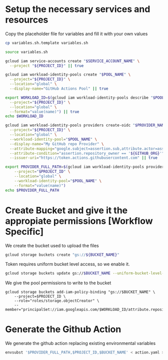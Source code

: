 # Setup the necessary services and resources

Copy the placeholder file for variables and fill it with your own values

```sh
cp variables.sh.template variables.sh
```

```sh
source variables.sh
```

```sh
gcloud iam service-accounts create "$SERVICE_ACCOUNT_NAME" \
  --project "${PROJECT_ID}" || true
```


```sh
gcloud iam workload-identity-pools create "$POOL_NAME" \
  --project="${PROJECT_ID}" \
  --location="global" \
  --display-name="GitHub Actions Pool" || true
```


```sh
export WORKLOAD_ID=$(gcloud iam workload-identity-pools describe "$POOL_NAME" \
  --project="${PROJECT_ID}" \
  --location="global" \
  --format="value(name)") || true
echo $WORKLOAD_ID
```


```sh
gcloud iam workload-identity-pools providers create-oidc "$PROVIDER_NAME" \
  --project="${PROJECT_ID}" \
  --location="global" \
  --workload-identity-pool="$POOL_NAME" \
  --display-name="My GitHub repo Provider" \
  --attribute-mapping="google.subject=assertion.sub,attribute.actor=assertion.actor,attribute.repository=assertion.repository,attribute.repository_owner=assertion.repository_owner" \
  --attribute-condition="assertion.repository_owner == '${GITHUB_ORG}'" \
  --issuer-uri="https://token.actions.githubusercontent.com" || true
  ```

```sh
export PROVIDER_FULL_PATH=$(gcloud iam workload-identity-pools providers describe "$PROVIDER_NAME" \
	--project="$PROJECT_ID" \
	--location="global" \
	--workload-identity-pool="$POOL_NAME" \
	--format="value(name)")
echo $PROVIDER_FULL_PATH
```

# Create Bucket and give it the appropiate permissions [Workflow Specific]

We create the bucket used to upload the files

```sh
gcloud storage buckets create "gs://${BUCKET_NAME}"
```

Token requires uniform bucket level access, so we enable it.
```sh
gcloud storage buckets update gs://$BUCKET_NAME --uniform-bucket-level-access
```

We give the pool permissions to write to the bucket 

```
gcloud storage buckets add-iam-policy-binding "gs://$BUCKET_NAME" \
	--project=$PROJECT_ID \
	--role="roles/storage.objectCreator" \
	--member="principalSet://iam.googleapis.com/$WORKLOAD_ID/attribute.repository/$GITHUB_ORG/$REPO_NAME"
```


# Generate the Github Action 

We generate the github action replacing existing environmental variables

```sh
envsubst '$PROVIDER_FULL_PATH,$PROJECT_ID,$BUCKET_NAME' < action.yaml > ../.github/workflows/01-basic-workload-identity-federation.yaml
```
